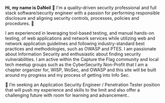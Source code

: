 __Hi, my name is DaNeil__ 👋 I'm a quality-driven security professional and full stack software/security engineer with a passion for performing responsible disclosure and aligning security controls, processes, policies and procedures. :space_invader:

I am experienced in leveraging tool-based testing, and manual hands-on testing, of web applications and network services while utilizing web and network application guidelines and following industry-standard best practices and methodologies, such as OWASP and PTES. I am passionate about Information Security and enthusiastic about finding security vulnerabilities. I am active within the Capture the Flag community and local tech meetup groups such as the CyberSecurity Non-Profit that I am a chapter organizer for, WISP, WoSec, and OWASP and this site will be built around my progress and my process of getting into Info Sec.

:floppy_disk: I’m seeking an Application Security Engineer / Penetration Tester position that will push my experience and skills to the limit and also offer a challenging future with room for learning and advancement..
